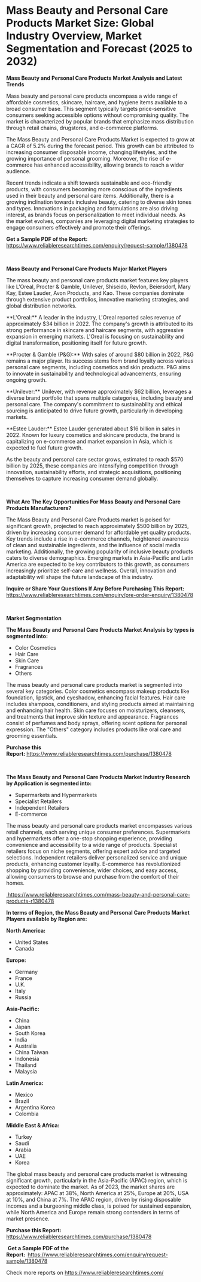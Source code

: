 <p><h1>Mass Beauty and Personal Care Products Market Size: Global Industry Overview, Market Segmentation and Forecast (2025 to 2032)</h1></p><p><strong>Mass Beauty and Personal Care Products Market Analysis and Latest Trends</strong></p>
<p><p>Mass beauty and personal care products encompass a wide range of affordable cosmetics, skincare, haircare, and hygiene items available to a broad consumer base. This segment typically targets price-sensitive consumers seeking accessible options without compromising quality. The market is characterized by popular brands that emphasize mass distribution through retail chains, drugstores, and e-commerce platforms.</p><p>The Mass Beauty and Personal Care Products Market is expected to grow at a CAGR of 5.2% during the forecast period. This growth can be attributed to increasing consumer disposable income, changing lifestyles, and the growing importance of personal grooming. Moreover, the rise of e-commerce has enhanced accessibility, allowing brands to reach a wider audience.</p><p>Recent trends indicate a shift towards sustainable and eco-friendly products, with consumers becoming more conscious of the ingredients used in their beauty and personal care items. Additionally, there is a growing inclination towards inclusive beauty, catering to diverse skin tones and types. Innovations in packaging and formulations are also driving interest, as brands focus on personalization to meet individual needs. As the market evolves, companies are leveraging digital marketing strategies to engage consumers effectively and promote their offerings.</p></p>
<p><strong>Get a Sample PDF of the Report:&nbsp;</strong> <a href="https://www.reliableresearchtimes.com/enquiry/request-sample/1380478?utm_campaign=2105&utm_medium=2&utm_source=Github&utm_content=ia&utm_term=09022025&utm_id=mass-beauty-and-personal-care-products">https://www.reliableresearchtimes.com/enquiry/request-sample/1380478</a></p>
<p>&nbsp;</p>
<p><strong>Mass Beauty and Personal Care Products Major Market Players</strong></p>
<p><p>The mass beauty and personal care products market features key players like L'Oreal, Procter & Gamble, Unilever, Shiseido, Revlon, Beiersdorf, Mary Kay, Estee Lauder, Avon Products, and Kao. These companies dominate through extensive product portfolios, innovative marketing strategies, and global distribution networks.</p><p>**L'Oreal:** A leader in the industry, L'Oreal reported sales revenue of approximately $34 billion in 2022. The company's growth is attributed to its strong performance in skincare and haircare segments, with aggressive expansion in emerging markets. L'Oreal is focusing on sustainability and digital transformation, positioning itself for future growth.</p><p>**Procter & Gamble (P&G):** With sales of around $80 billion in 2022, P&G remains a major player. Its success stems from brand loyalty across various personal care segments, including cosmetics and skin products. P&G aims to innovate in sustainability and technological advancements, ensuring ongoing growth.</p><p>**Unilever:** Unilever, with revenue approximately $62 billion, leverages a diverse brand portfolio that spans multiple categories, including beauty and personal care. The company's commitment to sustainability and ethical sourcing is anticipated to drive future growth, particularly in developing markets.</p><p>**Estee Lauder:** Estee Lauder generated about $16 billion in sales in 2022. Known for luxury cosmetics and skincare products, the brand is capitalizing on e-commerce and market expansion in Asia, which is expected to fuel future growth.</p><p>As the beauty and personal care sector grows, estimated to reach $570 billion by 2025, these companies are intensifying competition through innovation, sustainability efforts, and strategic acquisitions, positioning themselves to capture increasing consumer demand globally.</p></p>
<p>&nbsp;</p>
<p><strong>What Are The Key Opportunities For Mass Beauty and Personal Care Products Manufacturers?</strong></p>
<p><p>The Mass Beauty and Personal Care Products market is poised for significant growth, projected to reach approximately $500 billion by 2025, driven by increasing consumer demand for affordable yet quality products. Key trends include a rise in e-commerce channels, heightened awareness of clean and sustainable ingredients, and the influence of social media marketing. Additionally, the growing popularity of inclusive beauty products caters to diverse demographics. Emerging markets in Asia-Pacific and Latin America are expected to be key contributors to this growth, as consumers increasingly prioritize self-care and wellness. Overall, innovation and adaptability will shape the future landscape of this industry.</p></p>
<p><strong>Inquire or Share Your Questions If Any Before Purchasing This Report:</strong> <a href="https://www.reliableresearchtimes.com/enquiry/pre-order-enquiry/1380478?utm_campaign=2105&utm_medium=2&utm_source=Github&utm_content=ia&utm_term=09022025&utm_id=mass-beauty-and-personal-care-products">https://www.reliableresearchtimes.com/enquiry/pre-order-enquiry/1380478</a></p>
<p>&nbsp;</p>
<p><strong>Market Segmentation</strong></p>
<p><strong>The Mass Beauty and Personal Care Products Market Analysis by types is segmented into:</strong></p>
<p><ul><li>Color Cosmetics</li><li>Hair Care</li><li>Skin Care</li><li>Fragrances</li><li>Others</li></ul></p>
<p><p>The mass beauty and personal care products market is segmented into several key categories. Color cosmetics encompass makeup products like foundation, lipstick, and eyeshadow, enhancing facial features. Hair care includes shampoos, conditioners, and styling products aimed at maintaining and enhancing hair health. Skin care focuses on moisturizers, cleansers, and treatments that improve skin texture and appearance. Fragrances consist of perfumes and body sprays, offering scent options for personal expression. The "Others" category includes products like oral care and grooming essentials.</p></p>
<p><strong>Purchase this Report:&nbsp;</strong><a href="https://www.reliableresearchtimes.com/purchase/1380478?utm_campaign=2105&utm_medium=2&utm_source=Github&utm_content=ia&utm_term=09022025&utm_id=mass-beauty-and-personal-care-products">https://www.reliableresearchtimes.com/purchase/1380478</a></p>
<p>&nbsp;</p>
<p><strong>The Mass Beauty and Personal Care Products Market Industry Research by Application is segmented into:</strong></p>
<p><ul><li>Supermarkets and Hypermarkets</li><li>Specialist Retailers</li><li>Independent Retailers</li><li>E-commerce</li></ul></p>
<p><p>The mass beauty and personal care products market encompasses various retail channels, each serving unique consumer preferences. Supermarkets and hypermarkets offer a one-stop shopping experience, providing convenience and accessibility to a wide range of products. Specialist retailers focus on niche segments, offering expert advice and targeted selections. Independent retailers deliver personalized service and unique products, enhancing customer loyalty. E-commerce has revolutionized shopping by providing convenience, wider choices, and easy access, allowing consumers to browse and purchase from the comfort of their homes.</p></p>
<p><a href="https://www.reliableresearchtimes.com/mass-beauty-and-personal-care-products-r1380478?utm_campaign=2105&utm_medium=2&utm_source=Github&utm_content=ia&utm_term=09022025&utm_id=mass-beauty-and-personal-care-products">&nbsp;https://www.reliableresearchtimes.com/mass-beauty-and-personal-care-products-r1380478</a></p>
<p><strong>In terms of Region, the Mass Beauty and Personal Care Products Market Players available by Region are:</strong></p>
<p>
    <p> <strong> North America: </strong>
        <ul>
            <li>United States</li>
            <li>Canada</li>
        </ul>
        </p> 
    <p> <strong> Europe: </strong>
        <ul>
            <li>Germany</li>
            <li>France</li>
            <li>U.K.</li>
            <li>Italy</li>
            <li>Russia</li>
        </ul>
        </p> 
    <p> <strong> Asia-Pacific: </strong>
        <ul>
            <li>China</li>
            <li>Japan</li>
            <li>South Korea</li>
            <li>India</li>
            <li>Australia</li>
            <li>China Taiwan</li>
            <li>Indonesia</li>
            <li>Thailand</li>
            <li>Malaysia</li>
        </ul>
        </p> 
    <p> <strong> Latin America: </strong>
        <ul>
            <li>Mexico</li>
            <li>Brazil</li>
            <li>Argentina Korea</li>
            <li>Colombia</li>
        </ul>
        </p> 
    <p> <strong> Middle East & Africa: </strong>
        <ul>
            <li>Turkey</li>
            <li>Saudi</li>
            <li>Arabia</li>
            <li>UAE</li>
            <li>Korea</li>
        </ul>
    </p>
    </p>
<p><p>The global mass beauty and personal care products market is witnessing significant growth, particularly in the Asia-Pacific (APAC) region, which is expected to dominate the market. As of 2023, the market shares are approximately: APAC at 38%, North America at 25%, Europe at 20%, USA at 10%, and China at 7%. The APAC region, driven by rising disposable incomes and a burgeoning middle class, is poised for sustained expansion, while North America and Europe remain strong contenders in terms of market presence.</p></p>
<p><strong>Purchase this Report: </strong><a href="https://www.reliableresearchtimes.com/purchase/1380478?utm_campaign=2105&utm_medium=2&utm_source=Github&utm_content=ia&utm_term=09022025&utm_id=mass-beauty-and-personal-care-products">https://www.reliableresearchtimes.com/purchase/1380478</a></p>
<p>&nbsp;<strong>Get a Sample PDF of the Report:&nbsp;&nbsp;</strong><a href="https://www.reliableresearchtimes.com/enquiry/request-sample/1380478?utm_campaign=2105&utm_medium=2&utm_source=Github&utm_content=ia&utm_term=09022025&utm_id=mass-beauty-and-personal-care-products">https://www.reliableresearchtimes.com/enquiry/request-sample/1380478</a></p>
<p><strong></strong></p>
<p>Check more reports on <a href="https://www.reliableresearchtimes.com/?utm_campaign=2105&utm_medium=2&utm_source=Github&utm_content=ia&utm_term=09022025&utm_id=mass-beauty-and-personal-care-products">https://www.reliableresearchtimes.com/</a></p>